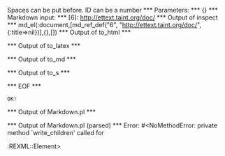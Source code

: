 Spaces can be put before. ID can be a number
*** Parameters: ***
{}
*** Markdown input: ***
  [6]: http://ettext.taint.org/doc/
*** Output of inspect ***
md_el(:document,[md_ref_def("6", "http://ettext.taint.org/doc/", {:title=>nil})],{},[])
*** Output of to_html ***

*** Output of to_latex ***

*** Output of to_md ***

*** Output of to_s ***

*** EOF ***



	OK!



*** Output of Markdown.pl ***


*** Output of Markdown.pl (parsed) ***
Error: #<NoMethodError: private method `write_children' called for <div/>:REXML::Element>

